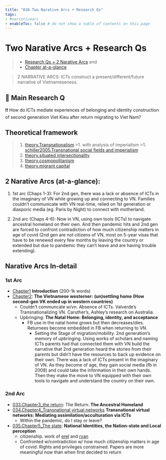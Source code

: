 ```yaml
---
title: "010.Two Narative Arcs + Research Qs"
tags: 
- #narrativearc  
- enableToc: false # do not show a table of contents on this page
---
```


# Two Narative Arcs + Research Qs
> - [Research Qs + 2 Narative Arcs](000.Chapters/010.Two%20Narative%20Arcs%20+%20Research%20Qs.md) and
> - [Chapter at-a-glance](000.Chapters/030.Chapters%20at-a-glance.md)

> 2 NARRATIVE ARCS: ICTs construct a present/different/future narrative of Vietnameseness.

## 🌊 **Main Research Q**
❗️❗️ How do ICTs mediate experiences of belonging and identity construction of second generation Viet Kieu after return migrating to Viet Nam? 

## **Theoretical framework** 
>1. [theory.Transnationalism](008.TheoriesAndConcepts/theory.Transnationalism.md)
	>1. with analysis of imperialism
		>1. [schiller2005.Transnational social fields and imperialism](002.LiteratureNotes/schiller2005.Transnational%20social%20fields%20and%20imperialism.md)
>2. [theory.situated intersectionality](008.TheoriesAndConcepts/theory.situated%20intersectionality.md)
>3. [theory.cosmopolitanism](008.TheoriesAndConcepts/theory.cosmopolitanism.md)
>4. [theory.migrant capital](008.TheoriesAndConcepts/theory.migrant%20capital.md)

## 2 Narative Arcs (at-a-glance):

1. 1st arc (Chaps 1-3): For 2nd gen, there was a lack or absence of ICTs in the imaginary of VN while growing up and connecting to VN. Families couldn’t communicate with VN real-time, relied on 1st generation or diasporic media (eg. Paris by Night) to connect with motherland.

2. 2nd arc (Chaps 4-6): Now in VN, using own tools (ICTs) to navigate ancestral homeland on their own. And then pandemic hits and 2nd gen are forced to confront contradiction of how much citizenship matters in age of covid (2nd gen are not citizens of VN, most on 5-year visas that have to be renewed every few months by leaving the country or extended but due to pandemic they can’t leave and are having trouble extending).

## Narative Arcs In-detail
### **1st Arc**
* [Chapter1](000.Chapters/031.Chapter1_intro.md) **Introduction** (200-1k words) 
* [Chapter2](000.Chapters/032.Chapter2_westerners.md): **The Vietnamese westerner:** **(un)settling home (How second-gen VK ended up in western countries)**
	* Couldn’t communcate w/vn. Absence of ICTs. Valverde’s Transnationalizing VN. Caruther’s, Ashley’s research on Australia.
	* Upbringing: **The Natal Home: Belonging, identity, and acceptance** 
		* FB use in the natal home grows but then decreases/dies. Returnees become embedded in FB when returning to VN. 
			* Setting the Stage of migration/mobility. 2nd generation’s memory of upbringing. Using works of scholars and naming ICTs parents had that connected them with VN build the narrative that 2nd generation heard the stories from their parents but didn’t have the resources to back up evidence on their own. There was a lack of ICTs present in the imaginary of VN. As they become of age, they gain social media (fb in 2008) and could take the information in their own hands. Then they make the move to VN equipped with their own tools to navigate and understand the country on their own.

### **2nd Arc**
* [033.Chapter3_the return](000.Chapters/033.Chapter3_the%20return.md): The Return: **The Ancestral Homeland**
* [034.Chapter4_Transnational virtual networks](000.Chapters/034.Chapter4_Transnational%20virtual%20networks.md) **Transnational virtual networks: Mediating assimilation/acculturation via ICTs**
	* Within the pandemic, do I stay or leave?
* [035.Chapter5_The state](000.Chapters/035.Chapter5_The%20state.md): **National Identities, the Nation-state and Local perception**
	* citizenship. work of [erel](005.Authors/erel.md) and [ryan](005.Authors/ryan.md)
	* Confronted w/contradiction w/ how much citizenship matters in age of covid. Rights and privileges constrained. Papers are more meaningful now than when first decided to return

